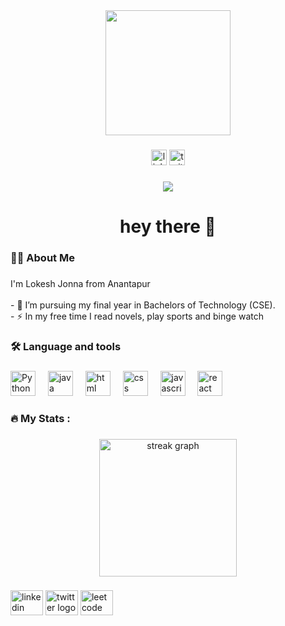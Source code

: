 <div align="center">
  <img height="200"   src="https://github.com/lokesh-jonna/images/blob/main/profile.jpg"  />
</div>

###

<div align="center">
  <a href="https://linkedin.com/in/j-lokesh/">
  <img src="https://img.shields.io/static/v1?message=LinkedIn&logo=linkedin&label=&color=0077B5&logoColor=white&labelColor=&style=for-the-badge" height="25" alt="linkedin logo"  /></a>
  <a href="https://twitter.com/jlokesh_"><img src="https://img.shields.io/static/v1?message=Twitter&logo=twitter&label=&color=1DA1F2&logoColor=white&labelColor=&style=for-the-badge" height="25" alt="twitter logo"  /></a>
</div>

###

<div align="center">
  <img src="https://visitor-badge.laobi.icu/badge?page_id=lokesh-jonna.lokesh-jonna&"  />
</div>

###

<h1 align="center">hey there 👋</h1>

###

<h3 align="left">👩‍💻  About Me</h3>

###

<p align="left">I'm Lokesh Jonna from Anantapur<br><br>- 🔭 I’m pursuing my final year in Bachelors of Technology (CSE).<br>- ⚡ In my free time I read novels, play sports and binge watch</p>

###

<h3 align="left">🛠 Language and tools</h3>

###

<div align="left">
  <div align="left">
    <img src="https://cdn.jsdelivr.net/gh/devicons/devicon/icons/python/python-original.svg" height="40" alt="Python"/>
    <img width="12"/>
    <img src="https://cdn.jsdelivr.net/gh/devicons/devicon/icons/java/java-original.svg" height="40" alt="java"/>
    <img width="12"/>
    <img src="https://github.com/lokesh-jonna/images/blob/main/htmlnew.png" height="40" alt="html"/>
    <img width="12"/>
    <img src="https://github.com/lokesh-jonna/images/blob/main/css.png" height="40" alt="css"/>
    <img width="12"/>
    <img src="https://cdn.jsdelivr.net/gh/devicons/devicon/icons/javascript/javascript-original.svg" height="40"         
    alt="javascript"  />
    <img width="12"/>
  <img src="https://cdn.jsdelivr.net/gh/devicons/devicon/icons/react/react-original.svg" height="40" alt="react logo"  />
  <img width="12" />
  
</div>

###

<h3 align="left">🔥   My Stats :</h3>

###

<div align="center">
  <img src="https://streak-stats.demolab.com?user=lokesh-jonna&locale=en&mode=daily&theme=dark&hide_border=false&border_radius=5&order=3" height="220" alt="streak graph"  />
</div>

###

<div align="left">
  <a href="https://linkedin.com/in/j-lokesh/">
  <img src="https://raw.githubusercontent.com/maurodesouza/profile-readme-generator/master/src/assets/icons/social/linkedin/default.svg" width="52" height="40" alt="linkedin logo"  /></a>
 <a href="https://twitter.com/jlokesh_/"> <img src="https://raw.githubusercontent.com/maurodesouza/profile-readme-generator/master/src/assets/icons/social/twitter/default.svg" width="52" height="40" alt="twitter logo"  /></a>
<a href="https://leetcode.com/j-lokesh/"><img src="https://github.com/lokesh-jonna/images/blob/main/leet.png" alt="leetcode" width="52" height="40" /></a>
  
</div>
</div>

###
